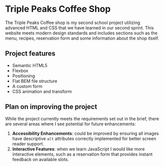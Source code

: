 # Triple Peaks Coffee Shop

The Triple Peaks Coffee shop is my second school project utilizing advanced HTML and CSS that we have learned in our second sprint. This website meets modern design standards and includes sections such as the menu, recipes, reservation form and some information about the shop itself.

## Project features

- Semantic HTML5
- Flexbox
- Positioning
- Flat BEM file structure
- A custom form
- CSS animation and transform

## Plan on improving the project

While the project currently meets the requirements set out in the brief, there are several areas where I see potential for future enhancements:

1. **Accessibility Enhancements**: could be improved by ensuring all images have descriptive `alt` attributes correctly implemented for better screen reader support.
2. **Interactive Features**: when we learn JavaScript I would like more interactive elements, such as a reservation form that provides instant feedback on available slots.
